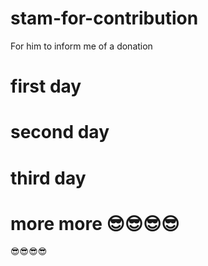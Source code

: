 # stam-for-contribution
For him to inform me of a donation

# first day
# second day
# third day
# more more 😎😎😎😎
😎😎😎😎
